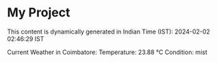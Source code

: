 # My Project

This content is dynamically generated in Indian Time (IST): 2024-02-02 02:46:29 IST


Current Weather in Coimbatore:
Temperature: 23.88 °C
Condition: mist
